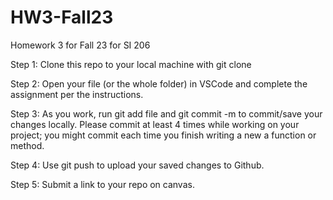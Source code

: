 # HW3-Fall23
Homework 3 for Fall 23 for SI 206

Step 1: Clone this repo to your local machine with git clone <link> 

Step 2: Open your file (or the whole folder) in VSCode and complete the assignment per the instructions. 

Step 3: As you work, run git add file and git commit -m <message> to commit/save your changes locally. Please commit at least 4 times while working on your project; you might commit each time you finish writing a new a function or method. 

Step 4: Use git push to upload your saved changes to Github. 

Step 5: Submit a link to your repo on canvas.
